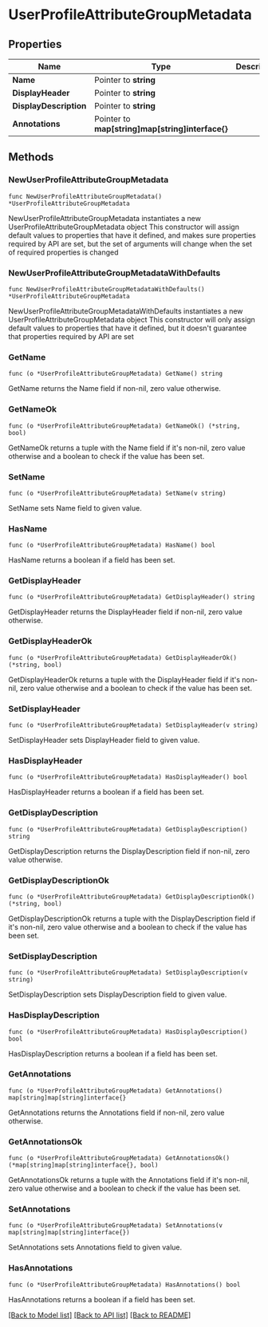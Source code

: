 # UserProfileAttributeGroupMetadata

## Properties

Name | Type | Description | Notes
------------ | ------------- | ------------- | -------------
**Name** | Pointer to **string** |  | [optional] 
**DisplayHeader** | Pointer to **string** |  | [optional] 
**DisplayDescription** | Pointer to **string** |  | [optional] 
**Annotations** | Pointer to **map[string]map[string]interface{}** |  | [optional] 

## Methods

### NewUserProfileAttributeGroupMetadata

`func NewUserProfileAttributeGroupMetadata() *UserProfileAttributeGroupMetadata`

NewUserProfileAttributeGroupMetadata instantiates a new UserProfileAttributeGroupMetadata object
This constructor will assign default values to properties that have it defined,
and makes sure properties required by API are set, but the set of arguments
will change when the set of required properties is changed

### NewUserProfileAttributeGroupMetadataWithDefaults

`func NewUserProfileAttributeGroupMetadataWithDefaults() *UserProfileAttributeGroupMetadata`

NewUserProfileAttributeGroupMetadataWithDefaults instantiates a new UserProfileAttributeGroupMetadata object
This constructor will only assign default values to properties that have it defined,
but it doesn't guarantee that properties required by API are set

### GetName

`func (o *UserProfileAttributeGroupMetadata) GetName() string`

GetName returns the Name field if non-nil, zero value otherwise.

### GetNameOk

`func (o *UserProfileAttributeGroupMetadata) GetNameOk() (*string, bool)`

GetNameOk returns a tuple with the Name field if it's non-nil, zero value otherwise
and a boolean to check if the value has been set.

### SetName

`func (o *UserProfileAttributeGroupMetadata) SetName(v string)`

SetName sets Name field to given value.

### HasName

`func (o *UserProfileAttributeGroupMetadata) HasName() bool`

HasName returns a boolean if a field has been set.

### GetDisplayHeader

`func (o *UserProfileAttributeGroupMetadata) GetDisplayHeader() string`

GetDisplayHeader returns the DisplayHeader field if non-nil, zero value otherwise.

### GetDisplayHeaderOk

`func (o *UserProfileAttributeGroupMetadata) GetDisplayHeaderOk() (*string, bool)`

GetDisplayHeaderOk returns a tuple with the DisplayHeader field if it's non-nil, zero value otherwise
and a boolean to check if the value has been set.

### SetDisplayHeader

`func (o *UserProfileAttributeGroupMetadata) SetDisplayHeader(v string)`

SetDisplayHeader sets DisplayHeader field to given value.

### HasDisplayHeader

`func (o *UserProfileAttributeGroupMetadata) HasDisplayHeader() bool`

HasDisplayHeader returns a boolean if a field has been set.

### GetDisplayDescription

`func (o *UserProfileAttributeGroupMetadata) GetDisplayDescription() string`

GetDisplayDescription returns the DisplayDescription field if non-nil, zero value otherwise.

### GetDisplayDescriptionOk

`func (o *UserProfileAttributeGroupMetadata) GetDisplayDescriptionOk() (*string, bool)`

GetDisplayDescriptionOk returns a tuple with the DisplayDescription field if it's non-nil, zero value otherwise
and a boolean to check if the value has been set.

### SetDisplayDescription

`func (o *UserProfileAttributeGroupMetadata) SetDisplayDescription(v string)`

SetDisplayDescription sets DisplayDescription field to given value.

### HasDisplayDescription

`func (o *UserProfileAttributeGroupMetadata) HasDisplayDescription() bool`

HasDisplayDescription returns a boolean if a field has been set.

### GetAnnotations

`func (o *UserProfileAttributeGroupMetadata) GetAnnotations() map[string]map[string]interface{}`

GetAnnotations returns the Annotations field if non-nil, zero value otherwise.

### GetAnnotationsOk

`func (o *UserProfileAttributeGroupMetadata) GetAnnotationsOk() (*map[string]map[string]interface{}, bool)`

GetAnnotationsOk returns a tuple with the Annotations field if it's non-nil, zero value otherwise
and a boolean to check if the value has been set.

### SetAnnotations

`func (o *UserProfileAttributeGroupMetadata) SetAnnotations(v map[string]map[string]interface{})`

SetAnnotations sets Annotations field to given value.

### HasAnnotations

`func (o *UserProfileAttributeGroupMetadata) HasAnnotations() bool`

HasAnnotations returns a boolean if a field has been set.


[[Back to Model list]](../README.md#documentation-for-models) [[Back to API list]](../README.md#documentation-for-api-endpoints) [[Back to README]](../README.md)


